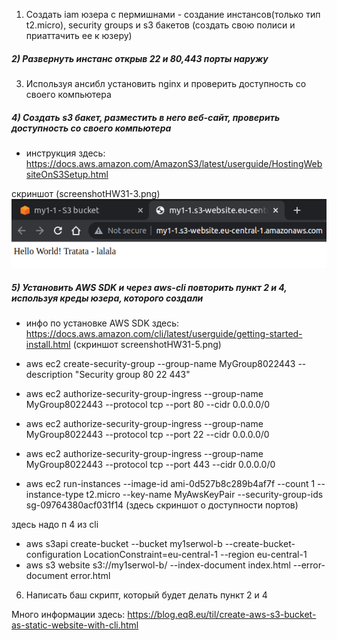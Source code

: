 1) Создать iam юзера с пермишнами - создание инстансов(только тип t2.micro), security groups и s3 бакетов (создать свою полиси и приаттачить ее к юзеру)
##### 2) Развернуть инстанс открыв 22 и 80,443 порты наружу




3) Используя ансибл установить nginx и проверить доступность со своего компьютера

##### 4) Создать s3 бакет, разместить в него веб-сайт, проверить доступность со своего компьютера
- инструкция здесь: https://docs.aws.amazon.com/AmazonS3/latest/userguide/HostingWebsiteOnS3Setup.html

скриншот (screenshotHW31-3.png)
![](./screenshotHW31-3.png)


##### 5) Установить AWS SDK и через aws-cli повторить пункт 2 и 4, используя креды юзера, которого создали

- инфо по установке AWS SDK здесь: https://docs.aws.amazon.com/cli/latest/userguide/getting-started-install.html
(скриншот screenshotHW31-5.png)

- aws ec2 create-security-group --group-name MyGroup8022443 --description "Security group 80 22 443"
- aws ec2 authorize-security-group-ingress --group-name MyGroup8022443 --protocol tcp --port 80 --cidr 0.0.0.0/0
- aws ec2 authorize-security-group-ingress --group-name MyGroup8022443 --protocol tcp --port 22 --cidr 0.0.0.0/0
- aws ec2 authorize-security-group-ingress --group-name MyGroup8022443 --protocol tcp --port 443 --cidr 0.0.0.0/0
- aws ec2 run-instances --image-id ami-0d527b8c289b4af7f --count 1 --instance-type t2.micro --key-name MyAwsKeyPair --security-group-ids sg-09764380acf031f14
(здесь скриншот о доступности портов)

здесь надо п 4 из cli

- aws s3api create-bucket --bucket my1serwol-b --create-bucket-configuration LocationConstraint=eu-central-1 --region eu-central-1
- aws s3 website s3://my1serwol-b/ --index-document index.html --error-document error.html


6) Написать баш скрипт, который будет делать пункт 2 и 4

Много информации здесь: https://blog.eq8.eu/til/create-aws-s3-bucket-as-static-website-with-cli.html






